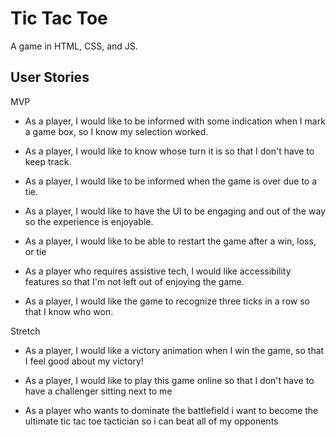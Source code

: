 # Tic Tac Toe

A game in HTML, CSS, and JS.


## User Stories

MVP
- As a player, I would like to be informed with some indication when I mark a game box, so I know my selection worked.

- As a player, I would like to know whose turn it is so that I don't have to keep track.

- As a player, I would like to be informed when the game is over due to a tie.

- As a player, I would like to have the UI to be engaging and out of the way so the experience is enjoyable.

- As a player, I would like to be able to restart the game after a win, loss, or tie 

- As a player who requires assistive tech, I would like accessibility features so that I'm not left out of enjoying the game.

- As a player, I would like the game to recognize three ticks in a row so that I know who won. 

Stretch

- As a player, I would like a victory animation when I win the game, so that I feel good about my victory!

- As a player, I would like to play this game online so that I don't have to have a challenger sitting next to me

- As a player who wants to dominate the battlefield i want to become the ultimate tic tac toe tactician so i can beat all of my opponents